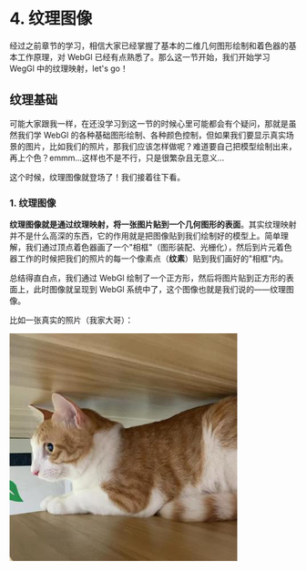 # 4. 纹理图像

经过之前章节的学习，相信大家已经掌握了基本的二维几何图形绘制和着色器的基本工作原理，对 WebGl 已经有点熟悉了。那么这一节开始，我们开始学习 WegGl 中的纹理映射，let's go！

## 纹理基础

可能大家跟我一样，在还没学习到这一节的时候心里可能都会有个疑问，那就是虽然我们学 WebGl 的各种基础图形绘制、各种颜色控制，但如果我们要显示真实场景的图片，比如我们的照片，那我们应该怎样做呢？难道要自己把模型绘制出来，再上个色？emmm...这样也不是不行，只是很繁杂且无意义...

这个时候，纹理图像就登场了！我们接着往下看。

### 1. 纹理图像

**纹理图像就是通过纹理映射，将一张图片贴到一个几何图形的表面**。其实纹理映射并不是什么高深的东西，它的作用就是把图像贴到我们绘制好的模型上。简单理解，我们通过顶点着色器画了一个"相框"（图形装配、光栅化），然后到片元着色器工作的时候把我们的照片的每一个像素点（**纹素**）贴到我们画好的"相框"内。

总结得直白点，我们通过 WebGl 绘制了一个正方形，然后将图片贴到正方形的表面上，此时图像就呈现到 WebGl 系统中了，这个图像也就是我们说的——纹理图像。


比如一张真实的照片（我家大哥）：

![4.1](../../public/images/third/4.1.png)